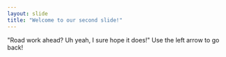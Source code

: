 ```yaml
---
layout: slide
title: "Welcome to our second slide!"
---
```

"Road work ahead? Uh yeah, I sure hope it does!"
Use the left arrow to go back!
